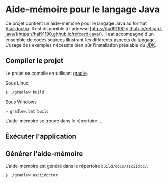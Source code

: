 # Aide-mémoire pour le langage Java
Ce projet contient un aide-mémoire pour le langage Java au format [Asciidoctor](https://asciidoctor.org/).
Il est disponible à l'adresse [https://hal91190.github.io/refcard-java/](https://hal91190.github.io/refcard-java/).
Il est accompagné d'un ensemble de codes sources illustrant les différents aspects du langage.
L'usage des exemples nécessite bien sûr l'installation préalable du [JDK](https://adoptopenjdk.net/).

## Compiler le projet
Le projet se compile en utilisant [gradle](https://gradle.org/).

Sous Linux
```bash
$ ./gradlew build
```

Sous Windows
```
> gradlew.bat build
```

L'aide-mémoire se trouve dans le répertoire ...

## Éxécuter l'application

## Générer l'aide-mémoire
L'aide-mémoire est généré dans le répertoire `build/docs/asciidoc/`.

```bash
$ ./gradlew asciidoctor
```
